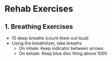 # Rehab Exercises

## 1. Breathing Exercises
 * 10 deep breaths (count them out loud) 
 * Using the breathilizer, take breaths 
   * On inhale: Keep indicator between arrows
   * On exhale: Keep blue disc thing above 1000